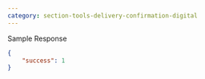```yaml
---
category: section-tools-delivery-confirmation-digital
---
```


Sample Response
```json
{
    "success": 1
}
```

